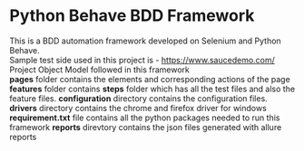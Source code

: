 # Python Behave BDD Framework 
This is a BDD automation framework developed on Selenium and Python Behave.
<br>
Sample test side used in this project is - https://www.saucedemo.com/
<br>
Project Object Model followed in this framework
<br>
**pages** folder contains the elements and corresponding actions of the page
**features** folder contains **steps** folder which has all the test files and also the feature files.
**configuration** directory contains the configuration files.
**drivers** directory contains the chrome and firefox driver for windows
**requirement.txt** file contains all the python packages needed to run this framework
**reports** direvtory contains the json files generated with allure reports
